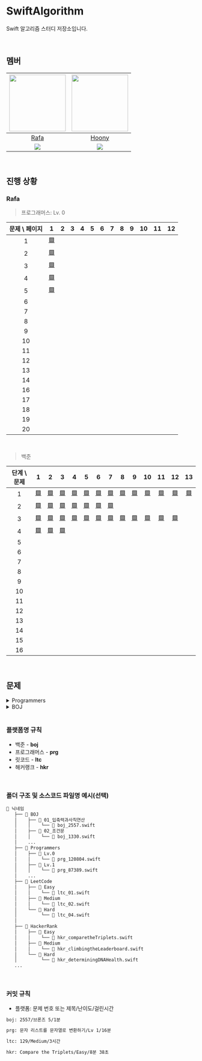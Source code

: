 # SwiftAlgorithm
Swift 알고리즘 스터디 저장소입니다.

<br>

## 멤버
| <img src="https://avatars.githubusercontent.com/u/118424182?v=4" width="150"> | <img src="https://avatars.githubusercontent.com/u/44988110?v=4" width="150"> |
|:--:|:--:|
| [Rafa](https://github.com/rafa-e1) | [Hoony](https://github.com/daehoon0917) |
|[![](http://mazassumnida.wtf/api/v2/generate_badge?boj=RAFAEL)](https://solved.ac/profile/rafael)| [![](http://mazassumnida.wtf/api/v2/generate_badge?boj=daehoon0917)](https://solved.ac/profile/daehoon0917) 

<br>

## 진행 상황
### Rafa
> 프로그래머스: Lv. 0

| 문제 \ 페이지 | 1 | 2 | 3| 4 | 5 | 6 | 7 | 8 | 9 | 10 | 11 | 12 |
|:--:|:--:|:--:|:--:|:--:|:--:|:--:|:--:|:--:|:--:|:--:|:--:|:--:|
| 1 | [🟩](https://github.com/Swiftiverse/SwiftAlgorithm/blob/main/%EB%9D%BC%ED%8C%8C/Programmers/Lv.0/prg_120804.md) | []() | []() | []() | []() | []() | []() | []() | []() | []() | []() | []() |
| 2 | [🟩](https://github.com/Swiftiverse/SwiftAlgorithm/blob/main/%EB%9D%BC%ED%8C%8C/Programmers/Lv.0/prg_120805.md) | []() | []() | []() | []() | []() | []() | []() | []() | []() | []() | []() |
| 3 | [🟩](https://github.com/Swiftiverse/SwiftAlgorithm/blob/main/%EB%9D%BC%ED%8C%8C/Programmers/Lv.0/prg_120807.md) | []() | []() | []() | []() | []() | []() | []() | []() | []() | []() | []() |
| 4 | [🟩](https://github.com/Swiftiverse/SwiftAlgorithm/blob/main/%EB%9D%BC%ED%8C%8C/Programmers/Lv.0/prg_120803.md) | []() | []() | []() | []() | []() | []() | []() | []() | []() | []() | []() |
| 5 | [🟩](https://github.com/Swiftiverse/SwiftAlgorithm/blob/main/%EB%9D%BC%ED%8C%8C/Programmers/Lv.0/prg_120810.md) | []() | []() | []() | []() | []() | []() | []() | []() | []() | []() | []() |
| 6 | []() | []() | []() | []() | []() | []() | []() | []() | []() | []() | []() | []() |
| 7 | []() | []() | []() | []() | []() | []() | []() | []() | []() | []() | []() | []() |
| 8 | []() | []() | []() | []() | []() | []() | []() | []() | []() | []() | []() | []() |
| 9 | []() | []() | []() | []() | []() | []() | []() | []() | []() | []() | []() | []() |
| 10 | []() | []() | []() | []() | []() | []() | []() | []() | []() | []() | []() | []() |
| 11 | []() | []() | []() | []() | []() | []() | []() | []() | []() | []() | []() | []() |
| 12 | []() | []() | []() | []() | []() | []() | []() | []() | []() | []() | []() | []() |
| 13 | []() | []() | []() | []() | []() | []() | []() | []() | []() | []() | []() | []() |
| 14 | []() | []() | []() | []() | []() | []() | []() | []() | []() | []() | []() | []() |
| 16 | []() | []() | []() | []() | []() | []() | []() | []() | []() | []() | []() | []() |
| 17 | []() | []() | []() | []() | []() | []() | []() | []() | []() | []() | []() | []() |
| 18 | []() | []() | []() | []() | []() | []() | []() | []() | []() | []() | []() | []() |
| 19 | []() | []() | []() | []() | []() | []() | []() | []() | []() | []() | []() | []() |
| 20 | []() | []() | []() | []() | []() | []() | []() | []() | []() | []() | []() | []() |

<br>

> 백준

| 단계 \ 문제 | 1 | 2 | 3| 4 | 5 | 6 | 7 | 8 | 9 | 10 | 11 | 12 | 13 |
|:--:|:--:|:--:|:--:|:--:|:--:|:--:|:--:|:--:|:--:|:--:|:--:|:--:|:--:|
| 1 | [🟩]() | [🟩]() | [🟩]() | [🟩]() | [🟩]() | [🟩]() | [🟩]() | [🟩]() | [🟩]() | [🟩]() | [🟩]() |[🟩]() | [🟩]() |
| 2 | [🟩]() | [🟩]() | [🟩]() | [🟩]() | [🟩]() | [🟩]() | [🟩]() | []() | []() | []() | []() |[]() | []() |
| 3 | [🟩]() | [🟩]() | [🟩]() | [🟩]() | [🟩]() | [🟩]() | [🟩]() | [🟩]() | [🟩]() | [🟩]() | [🟩]() |[🟩]() | []() |
| 4 | [🟩]() | [🟩]() | [🟩]() | []() | []() | []() | []() | []() | []() | []() | []() |[]() | []() |
| 5 | []() |[]() | []() | | []() | []() | []() | []() | []() | []() | []() | []() |[]() | []() |
| 6 | []() |[]() | []() | | []() | []() | []() | []() | []() | []() | []() | []() |[]() | []() |
| 7 | []() |[]() | []() | | []() | []() | []() | []() | []() | []() | []() | []() |[]() | []() |
| 8 | []() |[]() | []() | | []() | []() | []() | []() | []() | []() | []() | []() |[]() | []() |
| 9 | []() |[]() | []() | | []() | []() | []() | []() | []() | []() | []() | []() |[]() | []() |
| 10 | []() |[]() | []() | | []() | []() | []() | []() | []() | []() | []() | []() |[]() | []() |
| 11 | []() |[]() | []() | | []() | []() | []() | []() | []() | []() | []() | []() |[]() | []() |
| 12 | []() |[]() | []() | | []() | []() | []() | []() | []() | []() | []() | []() |[]() | []() |
| 13 | []() |[]() | []() | | []() | []() | []() | []() | []() | []() | []() | []() |[]() | []() |
| 14 | []() |[]() | []() | | []() | []() | []() | []() | []() | []() | []() | []() |[]() | []() |
| 15 | []() |[]() | []() | | []() | []() | []() | []() | []() | []() | []() | []() |[]() | []() |
| 16 | []() |[]() | []() | | []() | []() | []() | []() | []() | []() | []() | []() |[]() | []() |

<br>

## 문제
<!----------------------------------------------------------------------------- 프로그래머스 ----------------------------------------------------------------------------->
<details>
<summary>Programmers</summary>
  
| Lv. 0 | Lv. 1 | Lv. 2 |
|:--|:--|:--|
| [두 수의 곱](https://school.programmers.co.kr/learn/courses/30/lessons/120804) | []() | []() | <!-- 1페이지 -->
| [몫 구하기](https://school.programmers.co.kr/learn/courses/30/lessons/120805) | []() | []() |
| [숫자 비교하기](https://school.programmers.co.kr/learn/courses/30/lessons/120807) | []() | []() |
| [두 수의 차](https://school.programmers.co.kr/learn/courses/30/lessons/120803) | []() | []() |
| [나머지 구하기](https://school.programmers.co.kr/learn/courses/30/lessons/120810) | []() | []() |
| [나이 출력](https://school.programmers.co.kr/learn/courses/30/lessons/120820) | []() | []() |
| [두 수의 합](https://school.programmers.co.kr/learn/courses/30/lessons/120802) | []() | []() |
| [두 수의 나눗셈](https://school.programmers.co.kr/learn/courses/30/lessons/120806) | []() | []() |
| [각도기](https://school.programmers.co.kr/learn/courses/30/lessons/120829) | []() | []() |
| [짝수의 합](https://school.programmers.co.kr/learn/courses/30/lessons/120831) | []() | []() |
| [배열의 평균값](https://school.programmers.co.kr/learn/courses/30/lessons/120817) | []() | []() |
| [양꼬치](https://school.programmers.co.kr/learn/courses/30/lessons/120830) | []() | []() |
| [편지](https://school.programmers.co.kr/learn/courses/30/lessons/120898) | []() | []() |
| [배열 뒤집기](https://school.programmers.co.kr/learn/courses/30/lessons/120821) | []() | []() |
| [문자열 뒤집기](https://school.programmers.co.kr/learn/courses/30/lessons/120822) | []() | []() |
| [배열 원소의 길이](https://school.programmers.co.kr/learn/courses/30/lessons/120854) | []() | []() |
| [배열의 유사도](https://school.programmers.co.kr/learn/courses/30/lessons/120903) | []() | []() |
| [머쓱이보다 키 큰 사람](https://school.programmers.co.kr/learn/courses/30/lessons/120585) | []() | []() |
| [짝수 홀수 개수](https://school.programmers.co.kr/learn/courses/30/lessons/120824) | []() | []() |
| [중복된 숫자 개수](https://school.programmers.co.kr/learn/courses/30/lessons/120583) | []() | []() |
| [자릿수 더하기](https://school.programmers.co.kr/learn/courses/30/lessons/120906) | []() | []() | <!--2페이지-->
| [중앙값 구하기](https://school.programmers.co.kr/learn/courses/30/lessons/120811) | []() | []() |
| [삼각형의 완성조건 (1)](https://school.programmers.co.kr/learn/courses/30/lessons/120889) | []() | []() |
| [피자 나눠 먹기 (1)](https://school.programmers.co.kr/learn/courses/30/lessons/120814) | []() | []() |
| [아이스 아메리카노](https://school.programmers.co.kr/learn/courses/30/lessons/120819) | []() | []() |
| [배열 두 배 만들기](https://school.programmers.co.kr/learn/courses/30/lessons/120809) | []() | []() |
| [특정 문자 제거하기](https://school.programmers.co.kr/learn/courses/30/lessons/120826) | []() | []() |
| [배열 자르기](https://school.programmers.co.kr/learn/courses/30/lessons/120833) | []() | []() |
| [옷가게 할인 받기](https://school.programmers.co.kr/learn/courses/30/lessons/120818) | []() | []() |
| [최댓값 만들기(1)](https://school.programmers.co.kr/learn/courses/30/lessons/120847) | []() | []() |
| [제곱수 판별하기](https://school.programmers.co.kr/learn/courses/30/lessons/120909) | []() | []() |
| [피자 나눠 먹기 (3)](https://school.programmers.co.kr/learn/courses/30/lessons/120816) | []() | []() |
| [순서쌍의 개수](https://school.programmers.co.kr/learn/courses/30/lessons/120836) | []() | []() |
| [점의 위치 구하기](https://school.programmers.co.kr/learn/courses/30/lessons/120841) | []() | []() |
| [문자열안에 문자열](https://school.programmers.co.kr/learn/courses/30/lessons/120908) | []() | []() |
| [모음 제거](https://school.programmers.co.kr/learn/courses/30/lessons/120849) | []() | []() |
| [숨어있는 숫자의 덧셈 (1)](https://school.programmers.co.kr/learn/courses/30/lessons/120851) | []() | []() |
| [짝수는 싫어요](https://school.programmers.co.kr/learn/courses/30/lessons/120813) | []() | []() |
| [문자 반복 출력하기](https://school.programmers.co.kr/learn/courses/30/lessons/120825) | []() | []() |
| [n보다 커질 때까지 더하기](https://school.programmers.co.kr/learn/courses/30/lessons/181884) | []() | []() |
| [세균 증식](https://school.programmers.co.kr/learn/courses/30/lessons/120910) | []() | []() | <!--3페이지-->
| [문자열 붙여서 출력하기](https://school.programmers.co.kr/learn/courses/30/lessons/181946) | []() | []() |
| [flag에 따라 다른 값 반환하기](https://school.programmers.co.kr/learn/courses/30/lessons/181933) | []() | []() |
| [n의 배수](https://school.programmers.co.kr/learn/courses/30/lessons/181937) | []() | []() |
| [문자열 곱하기](https://school.programmers.co.kr/learn/courses/30/lessons/181940) | []() | []() |
| [정수 부분](https://school.programmers.co.kr/learn/courses/30/lessons/181850) | []() | []() |
| [더 크게 합치기](https://school.programmers.co.kr/learn/courses/30/lessons/181939) | []() | []() |
| [공배수](https://school.programmers.co.kr/learn/courses/30/lessons/181936) | []() | []() |
| [마지막 두 원소](https://school.programmers.co.kr/learn/courses/30/lessons/181927) | []() | []() |
| [n 번째 원소까지](https://school.programmers.co.kr/learn/courses/30/lessons/181889) | []() | []() |
| [n개 간격의 원소들](https://school.programmers.co.kr/learn/courses/30/lessons/181888) | []() | []() |
| [길이에 따른 연산](https://school.programmers.co.kr/learn/courses/30/lessons/181879) | []() | []() |
| [대문자로 바꾸기](https://school.programmers.co.kr/learn/courses/30/lessons/181877) | []() | []() |
| [홀짝 구분하기](https://school.programmers.co.kr/learn/courses/30/lessons/181944) | []() | []() |
| [소문자로 바꾸기](https://school.programmers.co.kr/learn/courses/30/lessons/181876) | []() | []() |
| [n의 배수 고르기](https://school.programmers.co.kr/learn/courses/30/lessons/120905) | []() | []() |
| [카운트 업](https://school.programmers.co.kr/learn/courses/30/lessons/181920) | []() | []() |
| [n 번째 원소부터](https://school.programmers.co.kr/learn/courses/30/lessons/181892) | []() | []() |
| [문자열의 뒤의 n글자](https://school.programmers.co.kr/learn/courses/30/lessons/181910) | []() | []() |
| [조건에 맞게 수열 변환하기 1](https://school.programmers.co.kr/learn/courses/30/lessons/181882) | []() | []() |
| [수 조작하기 1](https://school.programmers.co.kr/learn/courses/30/lessons/181926) | []() | []() | <!--4페이지-->
| [정수 찾기](https://school.programmers.co.kr/learn/courses/30/lessons/181840) | []() | []() |
| [문자열로 변환](https://school.programmers.co.kr/learn/courses/30/lessons/181845) | []() | []() |
| [홀짝에 따라 다른 값 반환하기](https://school.programmers.co.kr/learn/courses/30/lessons/181935) | []() | []() |
| [이어 붙인 수](https://school.programmers.co.kr/learn/courses/30/lessons/181928) | []() | []() |
| [문자열을 정수로 변환하기](https://school.programmers.co.kr/learn/courses/30/lessons/181848) | []() | []() |
| [부분 문자열인지 확인하기](https://school.programmers.co.kr/learn/courses/30/lessons/181843) | []() | []() |
| [글자 이어 붙여 문자열 만들기](https://school.programmers.co.kr/learn/courses/30/lessons/181915) | []() | []() |
| [원소들의 곱과 합](https://school.programmers.co.kr/learn/courses/30/lessons/181929) | []() | []() |
| [문자열 정수의 합](https://school.programmers.co.kr/learn/courses/30/lessons/181849) | []() | []() |
| [특정한 문자를 대문자로 바꾸기](https://school.programmers.co.kr/learn/courses/30/lessons/181873) | []() | []() |
| [rny_string](https://school.programmers.co.kr/learn/courses/30/lessons/181863) | []() | []() |
| [5명씩](https://school.programmers.co.kr/learn/courses/30/lessons/181886) | []() | []() |
| [첫 번째로 나오는 음수](https://school.programmers.co.kr/learn/courses/30/lessons/181896) | []() | []() |
| [배열에서 문자열 대소문자 변환하기](https://school.programmers.co.kr/learn/courses/30/lessons/181875) | []() | []() |
| [뒤에서 5등 위로](https://school.programmers.co.kr/learn/courses/30/lessons/181852) | []() | []() |
| [순서 바꾸기](https://school.programmers.co.kr/learn/courses/30/lessons/181891) | []() | []() |
| [대문자와 소문자](https://school.programmers.co.kr/learn/courses/30/lessons/120893) | []() | []() |
| [문자열의 앞의 n글자](https://school.programmers.co.kr/learn/courses/30/lessons/181907) | []() | []() |
| [접미사인지 확인하기](https://school.programmers.co.kr/learn/courses/30/lessons/181908) | []() | []() |
| [접두사인지 확인하기](https://school.programmers.co.kr/learn/courses/30/lessons/181906) | []() | []() | <!--5페이지-->
| [공백으로 구분하기 2](https://school.programmers.co.kr/learn/courses/30/lessons/181868) | []() | []() |
| [조건에 맞게 수열 변환하기 3](https://school.programmers.co.kr/learn/courses/30/lessons/181835) | []() | []() |
| [배열 만들기 1](https://school.programmers.co.kr/learn/courses/30/lessons/181901) | []() | []() |
| [꼬리 문자열](https://school.programmers.co.kr/learn/courses/30/lessons/181841) | []() | []() |
| [배열의 원소만큼 추가하기](https://school.programmers.co.kr/learn/courses/30/lessons/181861) | []() | []() |
| [가위 바위 보](https://school.programmers.co.kr/learn/courses/30/lessons/120839) | []() | []() |
| [x 사이의 개수](https://school.programmers.co.kr/learn/courses/30/lessons/181867) | []() | []() |
| [배열 비교하기](https://school.programmers.co.kr/learn/courses/30/lessons/181856) | []() | []() |
| [카운트 다운](https://school.programmers.co.kr/learn/courses/30/lessons/181899) | []() | []() |
| [배열의 길이에 따라 다른 연산하기](https://school.programmers.co.kr/learn/courses/30/lessons/181854) | []() | []() |
| [원하는 문자열 찾기](https://school.programmers.co.kr/learn/courses/30/lessons/181878) | []() | []() |
| [개미 군단](https://school.programmers.co.kr/learn/courses/30/lessons/120837) | []() | []() |
| [암호 해독](https://school.programmers.co.kr/learn/courses/30/lessons/120892) | []() | []() |
| [주사위 게임 1](https://school.programmers.co.kr/learn/courses/30/lessons/181839) | []() | []() |
| [부분 문자열](https://school.programmers.co.kr/learn/courses/30/lessons/181842) | []() | []() |
| [부분 문자열 이어 붙여 문자열 만들기](https://school.programmers.co.kr/learn/courses/30/lessons/181911) | []() | []() |
| [공백으로 구분하기 1](https://school.programmers.co.kr/learn/courses/30/lessons/181869) | []() | []() |
| [할 일 목록](https://school.programmers.co.kr/learn/courses/30/lessons/181885) | []() | []() |
| [배열의 원소 삭제하기](https://school.programmers.co.kr/learn/courses/30/lessons/181844) | []() | []() |
| [홀수 vs 짝수](https://school.programmers.co.kr/learn/courses/30/lessons/181887) | []() | []() | <!--6페이지-->
| [두 수의 연산값 비교하기](https://school.programmers.co.kr/learn/courses/30/lessons/181938) | []() | []() |
| [뒤에서 5등까지](https://school.programmers.co.kr/learn/courses/30/lessons/181853) | []() | []() |
| [최댓값 만들기 (2)](https://school.programmers.co.kr/learn/courses/30/lessons/120862) | []() | []() |
| [주사위의 개수](https://school.programmers.co.kr/learn/courses/30/lessons/120845) | []() | []() |
| [콜라츠 수열 만들기](https://school.programmers.co.kr/learn/courses/30/lessons/181919) | []() | []() |
| [가장 큰 수 찾기](https://school.programmers.co.kr/learn/courses/30/lessons/120899) | []() | []() |
| [직각삼각형 출력하기](https://school.programmers.co.kr/learn/courses/30/lessons/120823) | []() | []() |
| [문자열 정렬하기 (1)](https://school.programmers.co.kr/learn/courses/30/lessons/120850) | []() | []() |
| [가까운 1 찾기](https://school.programmers.co.kr/learn/courses/30/lessons/181898) | []() | []() |
| [인덱스 바꾸기](https://school.programmers.co.kr/learn/courses/30/lessons/120895) | []() | []() |
| [0 떼기](https://school.programmers.co.kr/learn/courses/30/lessons/181847) | []() | []() |
| [A 강조하기](https://school.programmers.co.kr/learn/courses/30/lessons/181874) | []() | []() |
| [간단한 식 계산하기](https://school.programmers.co.kr/learn/courses/30/lessons/181865) | []() | []() |
| [ad 제거하기](https://school.programmers.co.kr/learn/courses/30/lessons/181870) | []() | []() |
| [특별한 이차원 배열 1](https://school.programmers.co.kr/learn/courses/30/lessons/181833) | []() | []() |
| [특별한 이차원 배열 2](https://school.programmers.co.kr/learn/courses/30/lessons/181831) | []() | []() |
| [문자열 잘라서 정렬하기](https://school.programmers.co.kr/learn/courses/30/lessons/181866) | []() | []() |
| [문자열 바꿔서 찾기](https://school.programmers.co.kr/learn/courses/30/lessons/181864) | []() | []() |
| [l로 만들기](https://school.programmers.co.kr/learn/courses/30/lessons/181834) | []() | []() |
| [덧셈식 출력하기](https://school.programmers.co.kr/learn/courses/30/lessons/181947) | []() | []() | <!--7페이지-->
| [접미사 배열](https://school.programmers.co.kr/learn/courses/30/lessons/181909) | []() | []() |
| [배열 회전시키기](https://school.programmers.co.kr/learn/courses/30/lessons/120844) | []() | []() |
| [외계행성의 나이](https://school.programmers.co.kr/learn/courses/30/lessons/120834) | []() | []() |
| [배열 만들기 3](https://school.programmers.co.kr/learn/courses/30/lessons/181895) | []() | []() |
| [약수 구하기](https://school.programmers.co.kr/learn/courses/30/lessons/120897) | []() | []() |
| [문자 리스트를 문자열로 변환하기](https://school.programmers.co.kr/learn/courses/30/lessons/181941) | []() | []() |
| [수 조작하기 2](https://school.programmers.co.kr/learn/courses/30/lessons/181925) | []() | []() |
| [문자열 돌리기](https://school.programmers.co.kr/learn/courses/30/lessons/181945) | []() | []() |
| [피자 나눠 먹기 (2)](https://school.programmers.co.kr/learn/courses/30/lessons/120815) | []() | []() |
| [숫자 찾기](https://school.programmers.co.kr/learn/courses/30/lessons/120904) | []() | []() |
| [주사위 게임 2](https://school.programmers.co.kr/learn/courses/30/lessons/181930) | []() | []() |
| [369게임](https://school.programmers.co.kr/learn/courses/30/lessons/120891) | []() | []() |
| [9로 나눈 나머지](https://school.programmers.co.kr/learn/courses/30/lessons/181914) | []() | []() |
| [문자열 정렬하기 (2)](https://school.programmers.co.kr/learn/courses/30/lessons/120911) | []() | []() |
| [합성수 찾기](https://school.programmers.co.kr/learn/courses/30/lessons/120846) | []() | []() |
| [세로 읽기](https://school.programmers.co.kr/learn/courses/30/lessons/181904) | []() | []() |
| [수열과 구간 쿼리 1](https://school.programmers.co.kr/learn/courses/30/lessons/181883) | []() | []() |
| [이차원 배열 대각선 순회하기](https://school.programmers.co.kr/learn/courses/30/lessons/181829) | []() | []() |
| [중복된 문자 제거](https://school.programmers.co.kr/learn/courses/30/lessons/120888) | []() | []() |
| [날짜 비교하기](https://school.programmers.co.kr/learn/courses/30/lessons/181838) | []() | []() | <!--8페이지-->
| [등차수열의 특정한 항만 더하기](https://school.programmers.co.kr/learn/courses/30/lessons/181931) | []() | []() |
| [문자열 섞기](https://school.programmers.co.kr/learn/courses/30/lessons/181942) | []() | []() |
| [글자 지우기](https://school.programmers.co.kr/learn/courses/30/lessons/181900) | []() | []() |
| [빈 배열에 추가, 삭제하기](https://school.programmers.co.kr/learn/courses/30/lessons/181860) | []() | []() |
| [문자열 뒤집기](https://school.programmers.co.kr/learn/courses/30/lessons/181905) | []() | []() |
| [1로 만들기](https://school.programmers.co.kr/learn/courses/30/lessons/181880) | []() | []() |
| [특정 문자열로 끝나는 가장 긴 부분 문자열 찾기](https://school.programmers.co.kr/learn/courses/30/lessons/181872) | []() | []() |
| [A로 B 만들기](https://school.programmers.co.kr/learn/courses/30/lessons/120886) | []() | []() |
| [2차원으로 만들기](https://school.programmers.co.kr/learn/courses/30/lessons/120842) | []() | []() |
| [팩토리얼](https://school.programmers.co.kr/learn/courses/30/lessons/120848) | []() | []() |
| [수열과 구간 쿼리 3](https://school.programmers.co.kr/learn/courses/30/lessons/181924) | []() | []() |
| [모스부호 (1)](https://school.programmers.co.kr/learn/courses/30/lessons/120838) | []() | []() |
| [배열 만들기 5](https://school.programmers.co.kr/learn/courses/30/lessons/181912) | []() | []() |
| [k의 개수](https://school.programmers.co.kr/learn/courses/30/lessons/120887) | []() | []() |
| [문자열이 몇 번 등장하는지 세기](https://school.programmers.co.kr/learn/courses/30/lessons/181871) | []() | []() |
| [가까운 수](https://school.programmers.co.kr/learn/courses/30/lessons/120890) | []() | []() |
| [숨어있는 숫자의 덧셈 (2)](https://school.programmers.co.kr/learn/courses/30/lessons/120864) | []() | []() |
| [세 개의 구분자](https://school.programmers.co.kr/learn/courses/30/lessons/181862) | []() | []() |
| [진료순서 정하기](https://school.programmers.co.kr/learn/courses/30/lessons/120835) | []() | []() |
| [한 번만 등장한 문자](https://school.programmers.co.kr/learn/courses/30/lessons/120896) | []() | []() | <!--9페이지-->
| [배열의 길이를 2의 거듭제곱으로 만들기](https://school.programmers.co.kr/learn/courses/30/lessons/181857) | []() | []() |
| [간단한 논리 연산](https://school.programmers.co.kr/learn/courses/30/lessons/181917) | []() | []() |
| [문자열 반복해서 출력하기](https://school.programmers.co.kr/learn/courses/30/lessons/181950) | []() | []() |
| [수열과 구간 쿼리 4](https://school.programmers.co.kr/learn/courses/30/lessons/181922) | []() | []() |
| [2의 영역](https://school.programmers.co.kr/learn/courses/30/lessons/181894) | []() | []() |
| [문자열 묶기](https://school.programmers.co.kr/learn/courses/30/lessons/181855) | []() | []() |
| [리스트 자르기](https://school.programmers.co.kr/learn/courses/30/lessons/181897) | []() | []() |
| [7의 개수](https://school.programmers.co.kr/learn/courses/30/lessons/120912) | []() | []() |
| [컨트롤 제트](https://school.programmers.co.kr/learn/courses/30/lessons/120853) | []() | []() |
| [이진수 더하기](https://school.programmers.co.kr/learn/courses/30/lessons/120885) | []() | []() |
| [커피 심부름](https://school.programmers.co.kr/learn/courses/30/lessons/181837) | []() | []() |
| [조건에 맞게 수열 변환하기 2](https://school.programmers.co.kr/learn/courses/30/lessons/181881) | []() | []() |
| [qr code](https://school.programmers.co.kr/learn/courses/30/lessons/181903) | []() | []() |
| [소인수분해](https://school.programmers.co.kr/learn/courses/30/lessons/120852) | []() | []() |
| [특수문자 출력하기](https://school.programmers.co.kr/learn/courses/30/lessons/181948) | []() | []() |
| [잘라서 배열로 저장하기](https://school.programmers.co.kr/learn/courses/30/lessons/120913) | []() | []() |
| [문자 개수 세기](https://school.programmers.co.kr/learn/courses/30/lessons/181902) | []() | []() |
| [배열 만들기 4](https://school.programmers.co.kr/learn/courses/30/lessons/181918) | []() | []() |
| [공 던지기](https://school.programmers.co.kr/learn/courses/30/lessons/120843) | []() | []() |
| [문자열 계산하기](https://school.programmers.co.kr/learn/courses/30/lessons/120902) | []() | []() | <!--10페이지-->
| [영어가 싫어요](https://school.programmers.co.kr/learn/courses/30/lessons/120894) | []() | []() |
| [두 수의 합](https://school.programmers.co.kr/learn/courses/30/lessons/181846) | []() | []() |
| [왼쪽 오른쪽](https://school.programmers.co.kr/learn/courses/30/lessons/181890) | []() | []() |
| [배열 만들기 6](https://school.programmers.co.kr/learn/courses/30/lessons/181859) | []() | []() |
| [구슬을 나누는 경우의 수](https://school.programmers.co.kr/learn/courses/30/lessons/120840) | []() | []() |
| [삼각형의 완성조건 (2)](https://school.programmers.co.kr/learn/courses/30/lessons/120868) | []() | []() |
| [문자열 여러 번 뒤집기](https://school.programmers.co.kr/learn/courses/30/lessons/181913) | []() | []() |
| [수열과 구간 쿼리 2](https://school.programmers.co.kr/learn/courses/30/lessons/181923) | []() | []() |
| [조건 문자열](https://school.programmers.co.kr/learn/courses/30/lessons/181934) | []() | []() |
| [무작위로 K개의 수 뽑기](https://school.programmers.co.kr/learn/courses/30/lessons/181858) | []() | []() |
| [정사각형으로 만들기](https://school.programmers.co.kr/learn/courses/30/lessons/181830) | []() | []() |
| [a와 b 출력하기](https://school.programmers.co.kr/learn/courses/30/lessons/181951) | []() | []() |
| [문자열 겹쳐쓰기](https://school.programmers.co.kr/learn/courses/30/lessons/181943) | []() | []() |
| [그림 확대](https://school.programmers.co.kr/learn/courses/30/lessons/181836) | []() | []() |
| [외계어 사전](https://school.programmers.co.kr/learn/courses/30/lessons/120869) | []() | []() |
| [종이 자르기](https://school.programmers.co.kr/learn/courses/30/lessons/120922) | []() | []() |
| [캐릭터의 좌표](https://school.programmers.co.kr/learn/courses/30/lessons/120861) | []() | []() |
| [직사각형 넓이 구하기](https://school.programmers.co.kr/learn/courses/30/lessons/120860) | []() | []() |
| [로그인 성공?](https://school.programmers.co.kr/learn/courses/30/lessons/120883) | []() | []() |
| [등수 매기기](https://school.programmers.co.kr/learn/courses/30/lessons/120882) | []() | []() | <!--11페이지-->
| [대소문자 바꿔서 출력하기](https://school.programmers.co.kr/learn/courses/30/lessons/181949) | []() | []() |
| [치킨 쿠폰](https://school.programmers.co.kr/learn/courses/30/lessons/120884) | []() | []() |
| [전국 대회 선발 고사](https://school.programmers.co.kr/learn/courses/30/lessons/181851) | []() | []() |
| [유한소수 판별하기](https://school.programmers.co.kr/learn/courses/30/lessons/120878) | []() | []() |
| [저주의 숫자 3](https://school.programmers.co.kr/learn/courses/30/lessons/120871) | []() | []() |
| [문자열 밀기](https://school.programmers.co.kr/learn/courses/30/lessons/120921) | []() | []() |
| [특이한 정렬](https://school.programmers.co.kr/learn/courses/30/lessons/120880) | []() | []() |
| [배열 만들기 2](https://school.programmers.co.kr/learn/courses/30/lessons/181921) | []() | []() |
| [다항식 더하기](https://school.programmers.co.kr/learn/courses/30/lessons/120863) | []() | []() |
| [코드 처리하기](https://school.programmers.co.kr/learn/courses/30/lessons/181932) | []() | []() |
| [문자열 출력하기](https://school.programmers.co.kr/learn/courses/30/lessons/181952) | []() | []() |
| [배열 조각하기](https://school.programmers.co.kr/learn/courses/30/lessons/181893) | []() | []() |
| [최빈값 구하기](https://school.programmers.co.kr/learn/courses/30/lessons/120812) | []() | []() |
| [OX퀴즈](https://school.programmers.co.kr/learn/courses/30/lessons/120907) | []() | []() |
| [다음에 올 숫자](https://school.programmers.co.kr/learn/courses/30/lessons/120924) | []() | []() |
| [연속된 수의 합](https://school.programmers.co.kr/learn/courses/30/lessons/120923) | []() | []() |
| [분수의 덧셈](https://school.programmers.co.kr/learn/courses/30/lessons/120808) | []() | []() |
| [안전지대](https://school.programmers.co.kr/learn/courses/30/lessons/120866) | []() | []() |
| [주사위 게임 3](https://school.programmers.co.kr/learn/courses/30/lessons/181916) | []() | []() |
| [겹치는 선분의 길이](https://school.programmers.co.kr/learn/courses/30/lessons/120876) | []() | []() | <!--12페이지-->
| [평행](https://school.programmers.co.kr/learn/courses/30/lessons/120875) | []() | []() |
| [정수를 나선형으로 배치하기](https://school.programmers.co.kr/learn/courses/30/lessons/181832) | []() | []() |
| [옹알이 (1)](https://school.programmers.co.kr/learn/courses/30/lessons/120956) | []() | []() |
   
</details>

<!----------------------------------------------------------------------------- 백준 ----------------------------------------------------------------------------->
<details>
<summary>BOJ</summary>

| 1 | 2 | 3 | 4 |
|:--|:--|:--|:--|
| [Hello World](https://www.acmicpc.net/problem/2557) | [두 수 비교하기](https://www.acmicpc.net/problem/1330) | [구구단](https://www.acmicpc.net/problem/2739) | [개수 세기](https://www.acmicpc.net/problem/10807) |
| [A+B](https://www.acmicpc.net/problem/1000) | [시험 성적](https://www.acmicpc.net/problem/9498) | [A+B - 3](https://www.acmicpc.net/problem/10950) | [X보다 작은 수](https://www.acmicpc.net/problem/10871) |
| [A-B](https://www.acmicpc.net/problem/1001) | [윤년](https://www.acmicpc.net/problem/2753) | [합](https://www.acmicpc.net/problem/8393) | [최소, 최대](https://www.acmicpc.net/problem/10818) |
| [A×B](https://www.acmicpc.net/problem/10998) | [사분면 고르기](https://www.acmicpc.net/problem/14681) | [영수증](https://www.acmicpc.net/problem/25304) | [최댓값](https://www.acmicpc.net/problem/2562) |
| [A/B](https://www.acmicpc.net/problem/1008) | [알람 시계](https://www.acmicpc.net/problem/2884) | [코딩은 체육과목 입니다](https://www.acmicpc.net/problem/25314) | [공 넣기](https://www.acmicpc.net/problem/10810) |
| [사칙연산](https://www.acmicpc.net/problem/10869) | [오븐 시계](https://www.acmicpc.net/problem/2525) | [빠른 A+B](https://www.acmicpc.net/problem/15552) | [공 바꾸기](https://www.acmicpc.net/problem/10813) |
| [??!](https://www.acmicpc.net/problem/10926) | [주사위 세개](https://www.acmicpc.net/problem/2480) | [A+B - 7](https://www.acmicpc.net/problem/11021) | [과제 안 내신 분..?](https://www.acmicpc.net/problem/5597) |
| [1998년생인 내가 태국에서는 2541년생?!](https://www.acmicpc.net/problem/18108) | - | [A+B - 8](https://www.acmicpc.net/problem/11022) | [나머지](https://www.acmicpc.net/problem/3052) |
| [나머지](https://www.acmicpc.net/problem/10430) | - | [별 찍기 - 1](https://www.acmicpc.net/problem/2438) | [바구니 뒤집기](https://www.acmicpc.net/problem/10811) |
| [곱셈](https://www.acmicpc.net/problem/2588) | - | [별 찍기 - 2](https://www.acmicpc.net/problem/2439) | [평균](https://www.acmicpc.net/problem/1546) |
| [꼬마 정민](https://www.acmicpc.net/problem/11382) | - | [A+B - 5](https://www.acmicpc.net/problem/10952) | - |
| [고양이](https://www.acmicpc.net/problem/10171) | - | [A+B - 4](https://www.acmicpc.net/problem/10951) | - |
| [개](https://www.acmicpc.net/problem/10172) | - | - | - |

| 5 | 6 | 7 | 8 |
|:--|:--|:--|:--|
| [문자와 문자열](https://www.acmicpc.net/problem/27866) | [새싹](https://www.acmicpc.net/problem/25083) | [행렬 덧셈](https://www.acmicpc.net/problem/2738) | [진법 변환](https://www.acmicpc.net/problem/2745) |
| [단어 길이 재기](https://www.acmicpc.net/problem/2743) | [킹, 퀸, 룩, 비숍, 나이트, 폰](https://www.acmicpc.net/problem/3003) | [최댓값](https://www.acmicpc.net/problem/2566) | [진법 변환 2](https://www.acmicpc.net/problem/11005) |
| [문자열](https://www.acmicpc.net/problem/9086) | [별 찍기 - 7](https://www.acmicpc.net/problem/2444) | [세로읽기](https://www.acmicpc.net/problem/10798) | [세탁소 사장 동혁](https://www.acmicpc.net/problem/2720) |
| [아스키 코드](https://www.acmicpc.net/problem/11654) | [팰린드롬인지 확인하기](https://www.acmicpc.net/problem/10988) | [색종이](https://www.acmicpc.net/problem/2563) | [중앙 이동 알고리즘](https://www.acmicpc.net/problem/2903) |
| [숫자의 합](https://www.acmicpc.net/problem/11720) | [단어 공부](https://www.acmicpc.net/problem/1157) | - | [벌집](https://www.acmicpc.net/problem/2292) |
| [알파벳 찾기](https://www.acmicpc.net/problem/10809) | [크로아티아 알파벳](https://www.acmicpc.net/problem/2941) | - | [분수찾기](https://www.acmicpc.net/problem/1193) |
| [문자열 반복](https://www.acmicpc.net/problem/2675) | [그룹 단어 체커](https://www.acmicpc.net/problem/1316) | - | [달팽이는 올라가고 싶다](https://www.acmicpc.net/problem/2869) |
| [단어의 개수](https://www.acmicpc.net/problem/1152) | [너의 평점은](https://www.acmicpc.net/problem/25206) | - | - |
| [상수](https://www.acmicpc.net/problem/2908) | - | - | - |
| [다이얼](https://www.acmicpc.net/problem/5622) | - | - | - |
| [그대로 출력하기](https://www.acmicpc.net/problem/11718) | - | - | - |

| 9 | 10 | 11 | 12 |
|:--|:--|:--|:--|
| [배수와 약수](https://www.acmicpc.net/problem/5086) | [직사각형](https://www.acmicpc.net/problem/27323) | [알고리즘 수업 - 알고리즘의 수행 시간 1](https://www.acmicpc.net/problem/24262) | [블랙잭](https://www.acmicpc.net/problem/2798) |
| [약수 구하기](https://www.acmicpc.net/problem/2501) | [직사각형에서 탈출](https://www.acmicpc.net/problem/1085) | [알고리즘 수업 - 알고리즘의 수행 시간 2](https://www.acmicpc.net/problem/24263) | [분해합](https://www.acmicpc.net/problem/2231) |
| [약수들의 합](https://www.acmicpc.net/problem/9506) | [네 번째 점](https://www.acmicpc.net/problem/3009) | [알고리즘 수업 - 알고리즘의 수행 시간 3](https://www.acmicpc.net/problem/24264) | [수학은 비대면강의입니다](https://www.acmicpc.net/problem/19532) |
| [소수 찾기](https://www.acmicpc.net/problem/1978) | [수학은 체육과목 입니다](https://www.acmicpc.net/problem/15894) | [알고리즘 수업 - 알고리즘의 수행 시간 4](https://www.acmicpc.net/problem/24265) | [체스판 다시 칠하기](https://www.acmicpc.net/problem/1018) |
| [소수](https://www.acmicpc.net/problem/2581) | [대지](https://www.acmicpc.net/problem/9063) | [알고리즘 수업 - 알고리즘의 수행 시간 5](https://www.acmicpc.net/problem/24266) | [영화감독 숌](https://www.acmicpc.net/problem/1436) |
| [소인수분해](https://www.acmicpc.net/problem/11653) | [삼각형 외우기](https://www.acmicpc.net/problem/10101) | [알고리즘 수업 - 알고리즘의 수행 시간 6](https://www.acmicpc.net/problem/24267) | [설탕 배달](https://www.acmicpc.net/problem/2839) |
| - | [삼각형과 세 변](https://www.acmicpc.net/problem/5073) | [알고리즘 수업 - 점근적 표기 1](https://www.acmicpc.net/problem/24313) | - |
| - | [세 막대](https://www.acmicpc.net/problem/14215) | - | - |

| 13 | 14 | 15 | 16 |
|:--|:--|:--|:--|
| [수 정렬하기](https://www.acmicpc.net/problem/2750) | [숫자 카드](https://www.acmicpc.net/problem/10815) | [최소공배수](https://www.acmicpc.net/problem/1934) | [스택 2](https://www.acmicpc.net/problem/28278) |
| [대표값2](https://www.acmicpc.net/problem/2587) | [문자열 집합](https://www.acmicpc.net/problem/14425) | [최소공배수](https://www.acmicpc.net/problem/13241) | [제로](https://www.acmicpc.net/problem/10773) |
| [커트라인](https://www.acmicpc.net/problem/25305) | [회사에 있는 사람](https://www.acmicpc.net/problem/7785) | [분수 합](https://www.acmicpc.net/problem/1735) | [괄호](https://www.acmicpc.net/problem/9012) |
| [수 정렬하기 2](https://www.acmicpc.net/problem/2751) | [나는야 포켓몬 마스터 이다솜](https://www.acmicpc.net/problem/1620) | [가로수](https://www.acmicpc.net/problem/2485) | [균형잡힌 세상](https://www.acmicpc.net/problem/4949) |
| [수 정렬하기 3](https://www.acmicpc.net/problem/10989) | [숫자 카드 2](https://www.acmicpc.net/problem/10816) | [다음 소수](https://www.acmicpc.net/problem/4134) | [도키도키 간식드리미](https://www.acmicpc.net/problem/12789) |
| [소트인사이드](https://www.acmicpc.net/problem/1427) | [듣보잡](https://www.acmicpc.net/problem/1764) | [소수 구하기](https://www.acmicpc.net/problem/1929) | [큐 2](https://www.acmicpc.net/problem/18258) |
| [좌표 정렬하기](https://www.acmicpc.net/problem/11650) | [대칭 차집합](https://www.acmicpc.net/problem/1269) | [베르트랑 공준](https://www.acmicpc.net/problem/4948) | [카드2](https://www.acmicpc.net/problem/2164) |
| [좌표 정렬하기 2](https://www.acmicpc.net/problem/11651) | [서로 다른 부분 문자열의 개수](https://www.acmicpc.net/problem/11478) | [골드바흐 파티션](https://www.acmicpc.net/problem/17103) | [요세푸스 문제 0](https://www.acmicpc.net/problem/11866) |
| [단어 정렬](https://www.acmicpc.net/problem/1181) | - | [창문 닫기](https://www.acmicpc.net/problem/13909) | [덱 2](https://www.acmicpc.net/problem/28279) |
| [나이순 정렬](https://www.acmicpc.net/problem/10814) | - | - | [풍선 터뜨리기](https://www.acmicpc.net/problem/2346) |
| [좌표 압축](https://www.acmicpc.net/problem/18870) | - | - | [queuestack](https://www.acmicpc.net/problem/24511) |

</details>

<br>

### 플랫폼명 규칙
- 백준 - **boj**
- 프로그래머스 - **prg**
- 릿코드 - **ltc**
- 해커랭크 - **hkr**

<br>

### 폴더 구조 및 소스코드 파일명 예시(선택)
```bash
📁 닉네임
   ├── 📁 BOJ
   │    ├── 📁 01_입축력과사칙연산
   │    │    └── 📄 boj_2557.swift
   │    ├── 📁 02_조건문
   │    │    └── 📄 boj_1330.swift
   │    ...
   ├── 📁 Programmers
   │    ├── 📁 Lv.0
   │    │    └── 📄 prg_120804.swift
   │    ├── 📁 Lv.1
   │    │    └── 📄 prg_87389.swift
   │    ...
   ├── 📁 LeetCode
   │    ├── 📁 Easy
   │    │    └── 📄 ltc_01.swift
   │    ├── 📁 Medium
   │    │    └── 📄 ltc_02.swift
   │    └── 📁 Hard
   │         └── 📄 ltc_04.swift
   │    
   ├── 📁 HackerRank
   │    ├── 📁 Easy
   │    │    └── 📄 hkr_comparetheTriplets.swift
   │    ├── 📁 Medium
   │    │    └── 📄 hkr_climbingtheLeaderboard.swift
   │    └── 📁 Hard
   │         └── 📄 hkr_determiningDNAHealth.swift
   ...
```

<br>

### 커밋 규칙
- 플랫폼: 문제 번호 또는 제목/난이도/걸린시간
```bash
boj: 2557/브론즈 5/1분
```
```bash
prg: 문자 리스트를 문자열로 변환하기/Lv 1/16분
```
```bash
ltc: 129/Medium/3시간
```
```bash
hkr: Compare the Triplets/Easy/8분 38초
```
